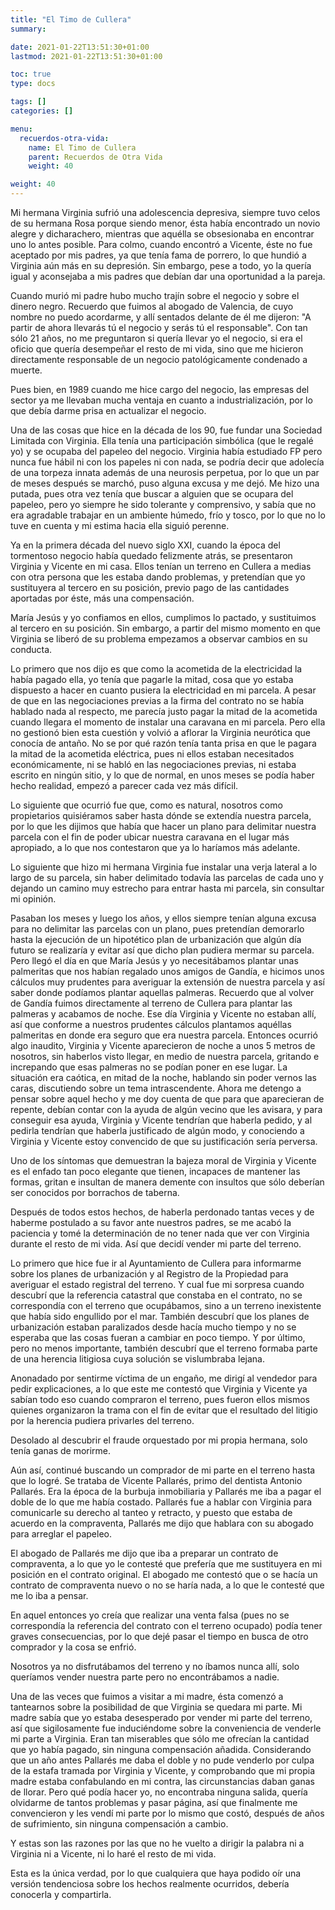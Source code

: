```yaml
---
title: "El Timo de Cullera"
summary:

date: 2021-01-22T13:51:30+01:00
lastmod: 2021-01-22T13:51:30+01:00

toc: true
type: docs

tags: []
categories: []

menu:
  recuerdos-otra-vida:
    name: El Timo de Cullera
    parent: Recuerdos de Otra Vida
    weight: 40

weight: 40
---
```


Mi hermana Virginia sufrió una adolescencia depresiva, siempre tuvo celos de su hermana Rosa porque siendo menor, ésta había encontrado un novio alegre y dicharachero, mientras que aquélla se obsesionaba en encontrar uno lo antes posible. Para colmo, cuando encontró a Vicente, éste no fue aceptado por mis padres, ya que tenía fama de porrero, lo que hundió a Virginia aún más en su depresión. Sin embargo, pese a todo, yo la quería igual y aconsejaba a mis padres que debían dar una oportunidad a la pareja.

Cuando murió mi padre hubo mucho trajín sobre el negocio y sobre el dinero negro. Recuerdo que fuimos al abogado de Valencia, de cuyo nombre no puedo acordarme, y allí sentados delante de él me dijeron: "A partir de ahora llevarás tú el negocio y serás tú el responsable". Con tan sólo 21 años, no me preguntaron si quería llevar yo el negocio, si era el oficio que quería desempeñar el resto de mi vida, sino que me hicieron directamente responsable de un negocio patológicamente condenado a muerte.

Pues bien, en 1989 cuando me hice cargo del negocio, las empresas del sector ya me llevaban mucha ventaja en cuanto a industrialización, por lo que debía darme prisa en actualizar el negocio.

Una de las cosas que hice en la década de los 90, fue fundar una Sociedad Limitada con Virginia. Ella tenía una participación simbólica (que le regalé yo) y se ocupaba del papeleo del negocio. Virginia había estudiado FP pero nunca fue hábil ni con los papeles ni con nada, se podría decir que adolecía de una torpeza innata además de una neurosis perpetua, por lo que un par de meses después se marchó, puso alguna excusa y me dejó. Me hizo una putada, pues otra vez tenía que buscar a alguien que se ocupara del papeleo, pero yo siempre he sido tolerante y comprensivo, y sabía que no era agradable trabajar en un ambiente húmedo, frío y tosco, por lo que no lo tuve en cuenta y mi estima hacia ella siguió perenne.

Ya en la primera década del nuevo siglo XXI, cuando la época del tormentoso negocio había quedado felizmente atrás, se presentaron Virginia y Vicente en mi casa. Ellos tenían un terreno en Cullera a medias con otra persona que les estaba dando problemas, y pretendían que yo sustituyera al tercero en su posición, previo pago de las cantidades aportadas por éste, más una compensación.

María Jesús y yo confiamos en ellos, cumplimos lo pactado, y sustituimos al tercero en su posición. Sin embargo, a partir del mismo momento en que Virginia se liberó de su problema empezamos a observar cambios en su conducta.

Lo primero que nos dijo es que como la acometida de la electricidad la había pagado ella, yo tenía que pagarle la mitad, cosa que yo estaba dispuesto a hacer en cuanto pusiera la electricidad en mi parcela. A pesar de que en las negociaciones previas a la firma del contrato no se había hablado nada al respecto, me parecía justo pagar la mitad de la acometida cuando llegara el momento de instalar una caravana en mi parcela. Pero ella no gestionó bien esta cuestión y volvió a aflorar la Virginia neurótica que conocía de antaño. No se por qué razón tenía tanta prisa en que le pagara la mitad de la acometida eléctrica, pues ni ellos estaban necesitados económicamente, ni se habló en las negociaciones previas, ni estaba escrito en ningún sitio, y lo que de normal, en unos meses se podía haber hecho realidad, empezó a parecer cada vez más difícil.

Lo siguiente que ocurrió fue que, como es natural, nosotros como propietarios quisiéramos saber hasta dónde se extendía nuestra parcela, por lo que les dijimos que había que hacer un plano para delimitar nuestra parcela con el fin de poder ubicar nuestra caravana en el lugar más apropiado, a lo que nos contestaron que ya lo haríamos más adelante.

Lo siguiente que hizo mi hermana Virginia fue instalar una verja lateral a lo largo de su parcela, sin haber delimitado todavía las parcelas de cada uno y dejando un camino muy estrecho para entrar hasta mi parcela, sin consultar mi opinión.

Pasaban los meses y luego los años, y ellos siempre tenían alguna excusa para no delimitar las parcelas con un plano, pues pretendían demorarlo hasta la ejecución de un hipotético plan de urbanización que algún día futuro se realizaría y evitar así que dicho plan pudiera mermar su parcela. Pero llegó el día en que María Jesús y yo necesitábamos plantar unas palmeritas que nos habían regalado unos amigos de Gandía, e hicimos unos cálculos muy prudentes para averiguar la extensión de nuestra parcela y así saber donde podíamos plantar aquellas palmeras. Recuerdo que al volver de Gandía fuimos directamente al terreno de Cullera para plantar las palmeras y acabamos de noche. Ese día Virginia y Vicente no estaban allí, así que conforme a nuestros prudentes cálculos plantamos aquéllas palmeritas en donde era seguro que era nuestra parcela. Entonces ocurrió algo inaudito, Virginia y Vicente aparecieron de noche a unos 5 metros de nosotros, sin haberlos visto llegar, en medio de nuestra parcela, gritando e increpando que esas palmeras no se podían poner en ese lugar. La situación era caótica, en mitad de la noche, hablando sin poder vernos las caras, discutiendo sobre un tema intrascendente. Ahora me detengo a pensar sobre aquel hecho y me doy cuenta de que para que aparecieran de repente, debían contar con la ayuda de algún vecino que les avisara, y para conseguir esa ayuda, Virginia y Vicente tendrían que haberla pedido, y al pedirla tendrían que haberla justificado de algún modo, y conociendo a Virginia y Vicente estoy convencido de que su justificación sería perversa.

Uno de los síntomas que demuestran la bajeza moral de Virginia y Vicente es el enfado tan poco elegante que tienen, incapaces de mantener las formas, gritan e insultan de manera demente con insultos que sólo deberían ser conocidos por borrachos de taberna.

Después de todos estos hechos, de haberla perdonado tantas veces y de haberme postulado a su favor ante nuestros padres, se me acabó la paciencia y tomé la determinación de no tener nada que ver con Virginia durante el resto de mi vida. Así que decidí vender mi parte del terreno.

Lo primero que hice fue ir al Ayuntamiento de Cullera para informarme sobre los planes de urbanización y al Registro de la Propiedad para averiguar el estado registral del terreno. Y cual fue mi sorpresa cuando descubrí que la referencia catastral que constaba en el contrato, no se correspondía con el terreno que ocupábamos, sino a un terreno inexistente que había sido engullido por el mar. También descubrí que los planes de urbanización estaban paralizados desde hacía mucho tiempo y no se esperaba que las cosas fueran a cambiar en poco tiempo. Y por último, pero no menos importante, también descubrí que el terreno formaba parte de una herencia litigiosa cuya solución se vislumbraba lejana.

Anonadado por sentirme víctima de un engaño, me dirigí al vendedor para pedir explicaciones, a lo que este me contestó que Virginia y Vicente ya sabían todo eso cuando compraron el terreno, pues fueron ellos mismos quienes organizaron la trama con el fin de evitar que el resultado del litigio por la herencia pudiera privarles del terreno.

Desolado al descubrir el fraude orquestado por mi propia hermana, solo tenía ganas de morirme.

Aún así, continué buscando un comprador de mi parte en el terreno hasta que lo logré. Se trataba de Vicente Pallarés, primo del dentista Antonio Pallarés. Era la época de la burbuja inmobiliaria y Pallarés me iba a pagar el doble de lo que me había costado. Pallarés fue a hablar con Virginia para comunicarle su derecho al tanteo y retracto, y puesto que estaba de acuerdo en la compraventa, Pallarés me dijo que hablara con su abogado para arreglar el papeleo.

El abogado de Pallarés me dijo que iba a preparar un contrato de compraventa, a lo que yo le contesté que prefería que me sustituyera en mi posición en el contrato original. El abogado me contestó que o se hacía un contrato de compraventa nuevo o no se haría nada, a lo que le contesté que me lo iba a pensar.

En aquel entonces yo creía que realizar una venta falsa (pues no se correspondía la referencia del contrato con el terreno ocupado) podía tener graves consecuencias, por lo que dejé pasar el tiempo en busca de otro comprador y la cosa se enfrió.

Nosotros ya no disfrutábamos del terreno y no íbamos nunca allí, solo queríamos vender nuestra parte pero no encontrábamos a nadie.

Una de las veces que fuimos a visitar a mi madre, ésta comenzó a tantearnos sobre la posibilidad de que Virginia se quedara mi parte. Mi madre sabía que yo estaba desesperado por vender mi parte del terreno, así que sigilosamente fue induciéndome sobre la conveniencia de venderle mi parte a Virginia. Eran tan miserables que sólo me ofrecían la cantidad que yo había pagado, sin ninguna compensación añadida. Considerando que un año antes Pallarés me daba el doble y no pude venderlo por culpa de la estafa tramada por Virginia y Vicente, y comprobando que mi propia madre estaba confabulando en mi contra, las circunstancias daban ganas de llorar. Pero qué podía hacer yo, no encontraba ninguna salida, quería olvidarme de tantos problemas y pasar página, así que finalmente me convencieron y les vendí mi parte por lo mismo que costó, después de años de sufrimiento, sin ninguna compensación a cambio.

Y estas son las razones por las que no he vuelto a dirigir la palabra ni a Virginia ni a Vicente, ni lo haré el resto de mi vida.

Esta es la única verdad, por lo que cualquiera que haya podido oír una versión tendenciosa sobre los hechos realmente ocurridos, debería conocerla y compartirla.
